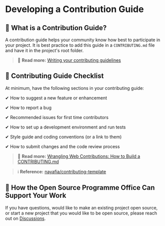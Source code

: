 # Developing a Contribution Guide

## 🤔 What is a Contribution Guide?

A contribution guide helps your community know how best to participate in your project. It is best practice to add this guide in a `CONTRIBUTING.md` file and have it in the project's root folder. 

> 📖 **Read more:** [Writing your contributing guidelines](https://opensource.guide/starting-a-project/#writing-your-contributing-guidelines)

## 📃 Contributing Guide Checklist

At minimum, have the following sections in your contributing guide:

✔ How to suggest a new feature or enhancement

✔ How to report a bug

✔ Recommended issues for first time contributors

✔ How to set up a development environment and run tests

✔ Style guide and coding conventions (or a link to them)

✔ How to submit changes and the code review process

> 📖 **Read more:** [Wrangling Web Contributions: How to Build a CONTRIBUTING.md](https://mozillascience.github.io/working-open-workshop/contributing/)

> ℹ **Reference:** [nayafia/contributing-template](https://github.com/nayafia/contributing-template/blob/HEAD/CONTRIBUTING-template.md#how-to-report-a-bug)

## 💬 How the Open Source Programme Office Can Support Your Work

If you have questions, would like to make an existing project open source, or start a new project that you would like to be open source, please reach out on [Discussions](https://github.com/WorldHealthOrganization/open-source-communication-channel/discussions).
